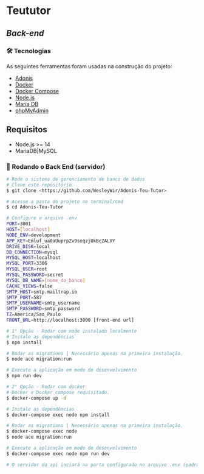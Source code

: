 # Teututor
## _Back-end_
### 🛠 Tecnologias

As seguintes ferramentas foram usadas na construção do projeto:
- [Adonis](https://adonisjs.com/)
- [Docker](https://www.docker.com/)
- [Docker Compose](https://docs.docker.com/compose/)
- [Node.js](https://nodejs.org/en/)
- [Maria DB](https://mariadb.org/)
- [phpMyAdmin](https://www.phpmyadmin.net/)

## Requisitos
- Node.js >= 14
- MariaDB|MySQL

### 🎲 Rodando o Back End (servidor)

```bash
# Rode o sistema de gerenciamento de banco de dados
# Clone este repositório
$ git clone <https://github.com/WesleyWir/Adonis-Teu-Tutor>

# Acesse a pasta do projeto no terminal/cmd
$ cd Adonis-Teu-Tutor

# Configure o arquivo .env
PORT=3001
HOST=[localhost]
NODE_ENV=development
APP_KEY=Emluf_ua0aUuprpZv9seqzjUkBcZALVY
DRIVE_DISK=local
DB_CONNECTION=mysql
MYSQL_HOST=localhost
MYSQL_PORT=3306
MYSQL_USER=root
MYSQL_PASSWORD=secret
MYSQL_DB_NAME=[nome_do_banco]
CACHE_VIEWS=false
SMTP_HOST=smtp.mailtrap.io
SMTP_PORT=587
SMTP_USERNAME=smtp_username
SMTP_PASSWORD=smtp_password
TZ=America/Sao_Paulo
FRONT_URL=http://localhost:3000 [front-end url]

# 1° Opção - Rodar com node instalado localmente
# Instale as dependências
$ npm install

# Rodar as migrations | Necessário apenas na primeira instalação.
$ node ace migration:run

# Execute a aplicação em modo de desenvolvimento
$ npm run dev

# 2° Opção - Rodar com docker
# Docker e Docker compose requisitado.
$ docker-compose up -d

# Instale as dependências
$ docker-compose exec node npm install

# Rodar as migrations | Necessário apenas na primeira instalação.
$ docker-compose exec node
$ node ace migration:run

# Execute a aplicação em modo de desenvolvimento
$ docker-compose exec node npm run dev

# O servidor da api inciará na porta configurado no arquivo .env (padrão 3001) - acesse <http://localhost:3001>